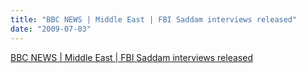 ```yaml
---
title: "BBC NEWS | Middle East | FBI Saddam interviews released"
date: "2009-07-03"
---
```


[BBC NEWS | Middle East | FBI Saddam interviews released](http://news.bbc.co.uk/2/hi/middle_east/8131478.stm)
